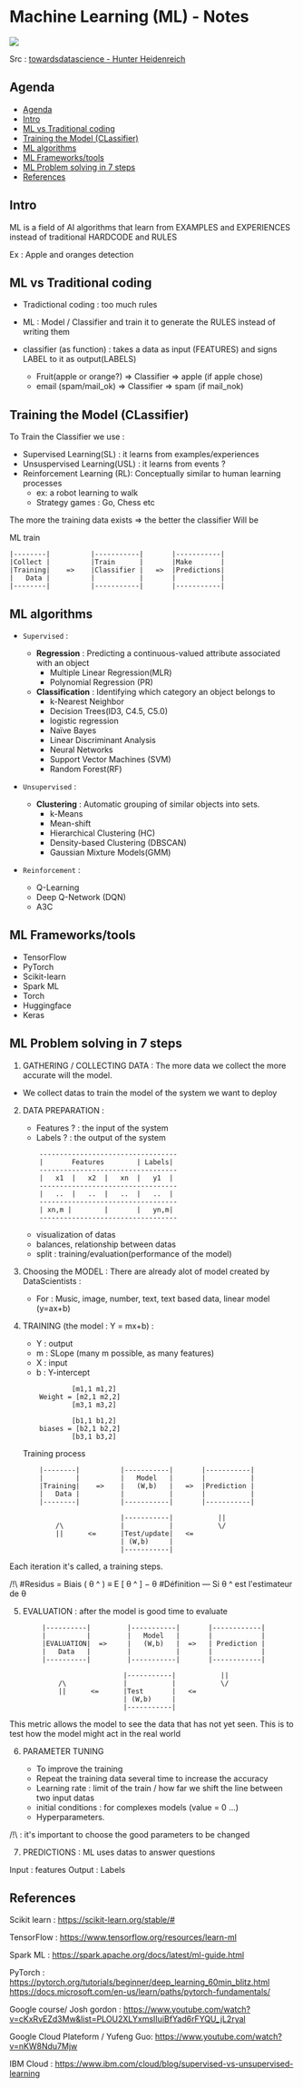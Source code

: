 # Machine Learning (ML) - Notes

![](https://miro.medium.com/v2/resize:fit:720/format:webp/1*iWJWMeOQmI5kmPMGZ3tovA.jpeg)

Src : [towardsdatascience - Hunter Heidenreich](https://towardsdatascience.com/the-future-with-reinforcement-learning-877a17187d54)

## Agenda
- [Agenda](#agenda)
- [Intro](#intro)
- [ML vs Traditional coding ](#ml-vs-traditional-coding)
- [Training the Model (CLassifier)](#training-the-model-classifier)
- [ML algorithms](#ml-algorithms)
- [ML Frameworks/tools ](#ml-frameworkstools)
- [ML Problem solving in 7 steps](#ml-problem-solving-in-7-steps)
- [References](#references)

## Intro

ML is a field of AI algorithms that learn from EXAMPLES and EXPERIENCES instead of traditional HARDCODE and RULES

Ex : Apple and oranges detection

## ML vs Traditional coding  

- Tradictional coding  : too much rules 
- ML : Model / Classifier and train it to generate the RULES instead of writing them

- classifier (as function) : takes a data as input (FEATURES) and signs LABEL to it as output(LABELS) 
  - Fruit(apple or orange?) => Classifier => apple (if apple chose)
  - email (spam/mail_ok) => Classifier => spam (if mail_nok)

## Training the Model (CLassifier) 

To Train the Classifier we use  : 

- Supervised Learning(SL) : it learns from examples/experiences
- Unsuspervised Learning(USL) :  it learns from events ?
- Reinforcement Learning (RL): Conceptually similar to human learning processes 
  - ex: a robot learning to walk
  - Strategy games : Go, Chess etc
	 
The more the training data exists => the better the classifier Will be 

ML train 

	|--------|			|-----------| 		|-----------|
	|Collect |          |Train 	 	|       |Make 		|
	|Training|    =>    |Classifier |	=>  |Predictions|
	|	Data |          |			|       |			|
	|--------|          |-----------|       |-----------|


## ML algorithms
- `Supervised` : 
  - **Regression** : Predicting a continuous-valued attribute associated with an object
    - Multiple Linear Regression(MLR)
    - Polynomial Regression (PR)
  - **Classification** : Identifying which category an object belongs to
	- k-Nearest Neighbor
	- Decision Trees(ID3, C4.5, C5.0)
	- logistic regression
	- Naïve Bayes
	- Linear Discriminant Analysis
	- Neural Networks
	- Support Vector Machines (SVM)
	- Random Forest(RF)

- `Unsupervised` : 
	- **Clustering** : Automatic grouping of similar objects into sets.
		- k-Means
		- Mean-shift
		- Hierarchical Clustering (HC)
		- Density-based Clustering (DBSCAN)
		- Gaussian Mixture Models(GMM)
- `Reinforcement` : 
	- Q-Learning
	- Deep Q-Network (DQN)
	- A3C

## ML Frameworks/tools 
- TensorFlow
- PyTorch
- Scikit-learn
- Spark ML
- Torch
- Huggingface
- Keras

## ML Problem solving in 7 steps

1. GATHERING / COLLECTING DATA : The more data we collect the more accurate will the model.
- We collect datas to train the model of the system we want to deploy

2. DATA PREPARATION : 

	- Features ? : the input of the system
	- Labels ? : the output of the system 
	```
		----------------------------------
		| 		Features 	    | Labels|	
		----------------------------------
		|	x1	|	x2	|	xn	|	y1	|
		----------------------------------
		|	..	|	..	|	..	|	..	|
		----------------------------------
		| xn,m |		|		|	yn,m|
		----------------------------------
	```		
	- visualization of datas
	- balances, relationship between datas
	- split : training/evaluation(performance of the model)


3. Choosing the MODEL : There are already alot of model created by DataScientists : 
	- For : Music, image, number, text, text based data, linear model (y=ax+b)
	

4. TRAINING (the model : Y = mx+b) :

	- Y : output
	- m : SLope (many m possible, as many features)
	- X : input
	- b : Y-intercept
	```
				[m1,1 m1,2] 
		Weight = [m2,1 m2,2] 
				[m3,1 m3,2]
				
				[b1,1 b1,2] 
		biases = [b2,1 b2,2] 
				[b3,1 b3,2] 
	```		 
	Training process
	```
		|--------|			|-----------| 		|-----------|
		|        |          |   Model 	|       | 		    |
		|Training|    =>    |   (W,b)   |	=>  |Prediction |
		|	Data |          |			|       |			|
		|--------|          |-----------|       |-----------|

							|-----------|			||
			/\				| 		    |			\/
			||		<=		|Test/update|	<=
							| (W,b)	    |	
							|-----------|	
	```

Each iteration it's called, a training steps.


/!\ #Residus = Biais ( θ ^ ) ≡ E [ θ ^ ] − θ 
	#Définition —  Si θ ^ est l'estimateur de θ 
	

5. EVALUATION : after the model is good time to evaluate

```
		|----------|		 |-----------| 		 |------------|
		|          |         |   Model 	 |       | 		      |
		|EVALUATION|  =>     |   (W,b)   |	=>   | Prediction |
		|	Data   |         |			 |       |			  |
		|----------|         |-----------|       |------------|

							|-----------|			||
			/\				| 		    |			\/
			||		<=		|Test       |	<=
							| (W,b)	    |	
							|-----------|	
```

This metric allows the model to see the data that has not yet seen.
This is to test how the model might act in the real world


6. PARAMETER TUNING 

	- To improve the training 
	- Repeat the training data several time to increase the accuracy
	- Learning rate : limit of the train / how far we shift the line between two input datas
	- initial conditions : for complexes models (value = 0 ...)
	- Hyperparameters.
	
/!\ : it's important to choose the good parameters to be changed

7. PREDICTIONS : ML uses datas to answer questions

Input : features
Output : Labels 


## References

Scikit learn :
https://scikit-learn.org/stable/#

TensorFlow : 
https://www.tensorflow.org/resources/learn-ml

Spark ML  : 
https://spark.apache.org/docs/latest/ml-guide.html

PyTorch : 
https://pytorch.org/tutorials/beginner/deep_learning_60min_blitz.html
https://docs.microsoft.com/en-us/learn/paths/pytorch-fundamentals/

Google course/ Josh gordon : 
https://www.youtube.com/watch?v=cKxRvEZd3Mw&list=PLOU2XLYxmsIIuiBfYad6rFYQU_jL2ryal

Google Cloud Plateform / Yufeng Guo: 
https://www.youtube.com/watch?v=nKW8Ndu7Mjw

IBM Cloud : 
https://www.ibm.com/cloud/blog/supervised-vs-unsupervised-learning


